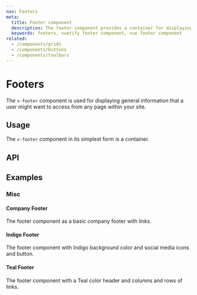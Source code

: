 ```yaml
---
nav: Footers
meta:
  title: Footer component
  description: The footer component provides a container for displaying additional navigation information about a site.
  keywords: footers, vuetify footer component, vue footer component
related:
  - /components/grids
  - /components/buttons
  - /components/toolbars
---
```


# Footers

The `v-footer` component is used for displaying general information that a user might want to access from any page within your site.

<entry />

## Usage

The `v-footer` component in its simplest form is a container.

<usage name="v-footer" />

## API

<api-inline />

## Examples

### Misc

#### Company Footer

The footer component as a basic company footer with links.

<example file="v-footer/misc-company-footer" />

#### Indigo Footer

The footer component with Indigo background color and social media icons and button.

<example file="v-footer/misc-indigo-footer" />

#### Teal Footer

The footer component with a Teal color header and columns and rows of links.

<example file="v-footer/misc-teal-footer" />
